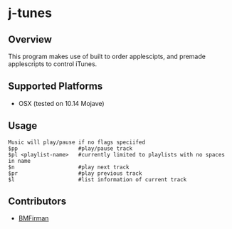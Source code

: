 # j-tunes

## Overview
This program makes use of built to order applescipts, and premade applescripts to control iTunes.

## Supported Platforms
* OSX (tested on 10.14 Mojave)

## Usage
```
Music will play/pause if no flags speciifed
$pp                   #play/pause track
$pl <playlist-name>   #currently limited to playlists with no spaces in name
$n                    #play next track
$pr                   #play previous track
$l                    #list information of current track
```

## Contributors
* [BMFirman](https://github.com/BMFirman/)